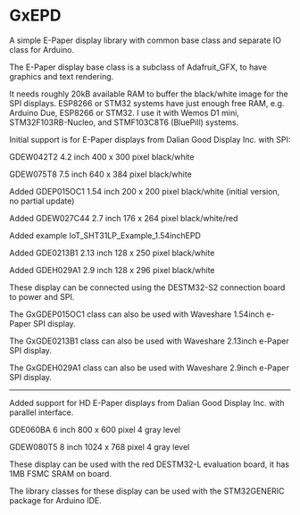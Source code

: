 # GxEPD
A simple E-Paper display library with common base class and separate IO class for Arduino.


The E-Paper display base class is a subclass of Adafruit_GFX, to have graphics and text rendering.

It needs roughly 20kB available RAM to buffer the black/white image for the SPI displays.
ESP8266 or STM32 systems have just enough free RAM, e.g. Arduino Due, ESP8266 or STM32.
I use it with Wemos D1 mini, STM32F103RB-Nucleo, and STMF103C8T6 (BluePill) systems.

Initial support is for E-Paper displays from Dalian Good Display Inc. with SPI:

GDEW042T2 4.2 inch 400 x 300 pixel black/white

GDEW075T8 7.5 inch 640 x 384 pixel black/white

Added GDEP015OC1 1.54 inch 200 x 200 pixel black/white (initial version, no partial update)

Added GDEW027C44 2.7 inch 176 x 264 pixel black/white/red

Added example IoT_SHT31LP_Example_1.54inchEPD

Added GDE0213B1 2.13 inch 128 x 250 pixel black/white

Added GDEH029A1 2.9 inch 128 x 296 pixel black/white

These display can be connected using the DESTM32-S2 connection board to power and SPI.

The GxGDEP015OC1 class can also be used with Waveshare 1.54inch e-Paper SPI display.

The GxGDE0213B1  class can also be used with Waveshare 2.13inch e-Paper SPI display.

The GxGDEH029A1  class can also be used with Waveshare 2.9inch e-Paper SPI display.

--------------------------------------------------------------------------------------------

Added support for HD E-Paper displays from Dalian Good Display Inc. with parallel interface.

GDE060BA 6 inch 800 x 600 pixel 4 gray level

GDEW080T5 8 inch 1024 x 768 pixel 4 gray level

These display can be used with the red DESTM32-L evaluation board, it has 1MB FSMC SRAM on board.

The library classes for these display can be used with the STM32GENERIC package for Arduino IDE.
